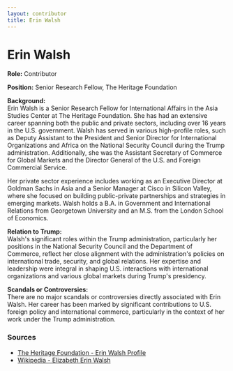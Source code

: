 ```yaml
---
layout: contributor
title: Erin Walsh
---
```


# Erin Walsh

**Role:** Contributor

**Position:** Senior Research Fellow, The Heritage Foundation

**Background:**  
Erin Walsh is a Senior Research Fellow for International Affairs in the Asia Studies Center at The Heritage Foundation. She has had an extensive career spanning both the public and private sectors, including over 16 years in the U.S. government. Walsh has served in various high-profile roles, such as Deputy Assistant to the President and Senior Director for International Organizations and Africa on the National Security Council during the Trump administration. Additionally, she was the Assistant Secretary of Commerce for Global Markets and the Director General of the U.S. and Foreign Commercial Service.

Her private sector experience includes working as an Executive Director at Goldman Sachs in Asia and a Senior Manager at Cisco in Silicon Valley, where she focused on building public-private partnerships and strategies in emerging markets. Walsh holds a B.A. in Government and International Relations from Georgetown University and an M.S. from the London School of Economics.

**Relation to Trump:**  
Walsh's significant roles within the Trump administration, particularly her positions in the National Security Council and the Department of Commerce, reflect her close alignment with the administration's policies on international trade, security, and global relations. Her expertise and leadership were integral in shaping U.S. interactions with international organizations and various global markets during Trump's presidency.

**Scandals or Controversies:**  
There are no major scandals or controversies directly associated with Erin Walsh. Her career has been marked by significant contributions to U.S. foreign policy and international commerce, particularly in the context of her work under the Trump administration.

### Sources
- [The Heritage Foundation - Erin Walsh Profile](https://www.heritage.org/staff/erin-walsh)
- [Wikipedia - Elizabeth Erin Walsh](https://en.wikipedia.org/wiki/Elizabeth_Erin_Walsh)
